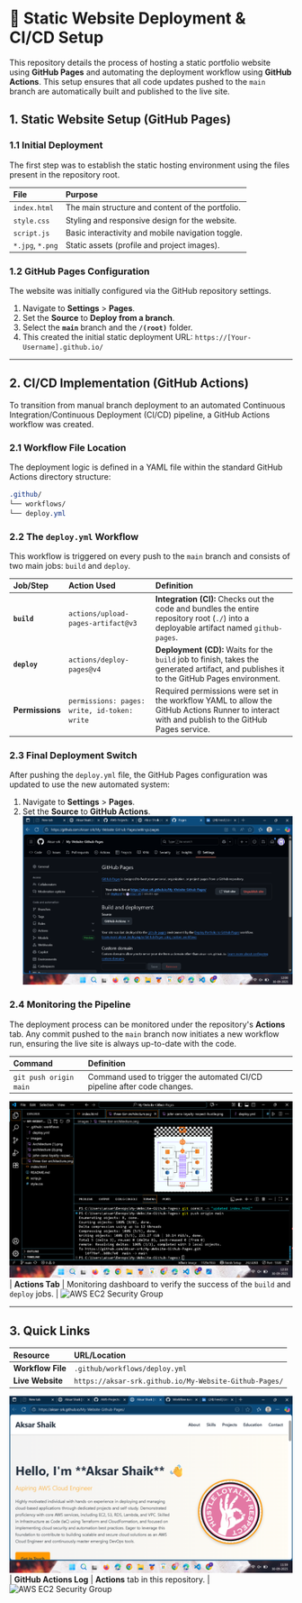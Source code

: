 # 🚀 Static Website Deployment & CI/CD Setup

This repository details the process of hosting a static portfolio website using **GitHub Pages** and automating the deployment workflow using **GitHub Actions**. This setup ensures that all code updates pushed to the `main` branch are automatically built and published to the live site.

## 1. Static Website Setup (GitHub Pages)

### 1.1 Initial Deployment

The first step was to establish the static hosting environment using the files present in the repository root.

| File | Purpose |
| :--- | :--- |
| `index.html` | The main structure and content of the portfolio. |
| `style.css` | Styling and responsive design for the website. |
| `script.js` | Basic interactivity and mobile navigation toggle. |
| `*.jpg`, `*.png` | Static assets (profile and project images). |

### 1.2 GitHub Pages Configuration

The website was initially configured via the GitHub repository settings.

1.  Navigate to **Settings** > **Pages**.
2.  Set the **Source** to **Deploy from a branch**.
3.  Select the **`main`** branch and the **`/(root)`** folder.
4.  This created the initial static deployment URL: `https://[Your-Username].github.io/`

---

## 2. CI/CD Implementation (GitHub Actions)

To transition from manual branch deployment to an automated Continuous Integration/Continuous Deployment (CI/CD) pipeline, a GitHub Actions workflow was created.

### 2.1 Workflow File Location

The deployment logic is defined in a YAML file within the standard GitHub Actions directory structure:
```css
.github/
└── workflows/
└── deploy.yml
```


### 2.2 The `deploy.yml` Workflow

This workflow is triggered on every push to the `main` branch and consists of two main jobs: `build` and `deploy`.

| Job/Step | Action Used | Definition |
| :--- | :--- | :--- |
| **`build`** | `actions/upload-pages-artifact@v3` | **Integration (CI):** Checks out the code and bundles the entire repository root (`./`) into a deployable artifact named `github-pages`. |
| **`deploy`** | `actions/deploy-pages@v4` | **Deployment (CD):** Waits for the `build` job to finish, takes the generated artifact, and publishes it to the GitHub Pages environment. |
| **Permissions** | `permissions: pages: write, id-token: write` | Required permissions were set in the workflow YAML to allow the GitHub Actions Runner to interact with and publish to the GitHub Pages service. |

### 2.3 Final Deployment Switch

After pushing the `deploy.yml` file, the GitHub Pages configuration was updated to use the new automated system:

1.  Navigate to **Settings** > **Pages**.
2.  Set the **Source** to **GitHub Actions**.
![AWS EC2 Security Group](images/page.png)

### 2.4 Monitoring the Pipeline

The deployment process can be monitored under the repository's **Actions** tab. Any commit pushed to the `main` branch now initiates a new workflow run, ensuring the live site is always up-to-date with the code.

| Command | Definition |
| :--- | :--- |
| `git push origin main` | Command used to trigger the automated CI/CD pipeline after code changes. |
![AWS EC2 Security Group](images/push.png)
| **Actions Tab** | Monitoring dashboard to verify the success of the `build` and `deploy` jobs. |
![AWS EC2 Security Group](images/action1.png)

---

## 3. Quick Links

| Resource | URL/Location |
| :--- | :--- |
| **Workflow File** | `.github/workflows/deploy.yml` |
| **Live Website** | `https://aksar-srk.github.io/My-Website-Github-Pages/` |  
![AWS EC2 Security Group](images/output.png)
| **GitHub Actions Log** | **Actions** tab in this repository. |
![AWS EC2 Security Group](images/actions.png)


